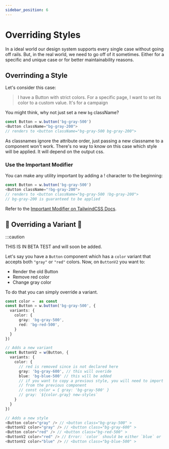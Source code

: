 ```yaml
---
sidebar_position: 6
---
```


# Overriding Styles

In a ideal world our design system supports every single case without going off rails. But, in the real world, we need to go off of it sometimes. Either for a specific and unique case or for better maintainability reasons.

## Overrinding a Style

Let's consider this case:

> I have a Button with strict colors. For a specific page, I want to set its color to a custom value. It's for a campaign

You might think, why not just set a new `bg` className?

```typescript
const Button = w.button('bg-gray-500')
<Button className="bg-gray-200">
// renders to <button className="bg-gray-500 bg-gray-200">
```

As classnames ignore the attribute order, just passing a new classname to a component won't work. There's no way to know on this case which style will be applied. It will depend on the output css.

### Use the Important Modifier

You can make any utility important by adding a ! character to the beginning:

```typescript
const Button = w.button('bg-gray-500')
<Button className="!bg-gray-200">
// renders to <button className="bg-gray-500 !bg-gray-200">
// bg-gray-200 is guaranteed to be applied
```

Refer to the [Important Modifier on TailwindCSS Docs](https://tailwindcss.com/docs/configuration#important-modifier).

## 🚧 Overriding a Variant 🚧

:::caution

THIS IS IN BETA TEST and will soon be added.

Let's say you have a `Button` component which has a `color` variant that accepts both `"gray"` or `"red"` colors. Now, on `ButtonV2` you want to:

- Render the old Button
- Remove red color
- Change gray color

To do that you can simply override a variant.

```typescript
const color =  as const
const Button = w.button('bg-gray-500', {
  variants: {
    color: {
      gray: 'bg-gray-500',
      red: 'bg-red-500',
    }
  }
})

// Adds a new variant
const ButtonV2 = w(Button, {
  variants: {
    color: {
      // red is removed since is not declared here
      gray: 'bg-gray-600', // this will overide
      blue: 'bg-blue-500' // this will be added
      // if you want to copy a previous style, you will need to import it
      // from the previous component
      // const color = { gray: 'bg-gray-500' }
      // gray: `${color.gray} new-styles`
    }
  }
})

// Adds a new style
<Button color="gray" /> // <button class="bg-gray-500" >
<ButtonV2 color="gray" /> // <button class="bg-gray-600" >
<Button color="red" /> // <button class="bg-red-500" >
<ButtonV2 color="red" /> // Error: `color` should be either `blue` or `gray`
<ButtonV2 color="blue" /> // <button class="bg-blue-500" >
```

